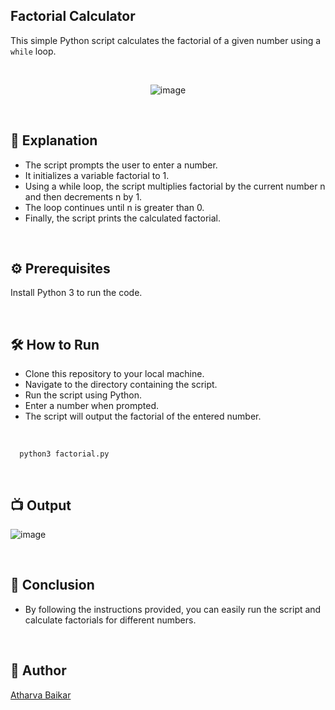 
## Factorial Calculator
This simple Python script calculates the factorial of a given number using a `while` loop.

<br>

<p align="center">
  <img src="https://github.com/user-attachments/assets/9bedee48-940f-4124-9ef8-2e75f8320bfc" alt="image">
</p>

<br>

## 🌟 Explanation

- The script prompts the user to enter a number.
- It initializes a variable factorial to 1.
- Using a while loop, the script multiplies factorial by the current number n and then decrements n by 1.
- The loop continues until n is greater than 0.
- Finally, the script prints the calculated factorial.

<br>

## ⚙️ Prerequisites

Install Python 3 to run the code.

<br>

## 🛠️ How to Run

- Clone this repository to your local machine.
- Navigate to the directory containing the script.
- Run the script using Python.
- Enter a number when prompted.
- The script will output the factorial of the entered number.

<br>

```python3
  python3 factorial.py
```

<br>

## 📺 Output

![image](https://github.com/user-attachments/assets/7d29fc40-5545-4149-a3b6-5902ecb6d239)

<br>

## 📜 Conclusion

- By following the instructions provided, you can easily run the script and calculate factorials for different numbers.

<br>

## 🤖 Author
[Atharva Baikar](https://github.com/DarkGuardian641)
